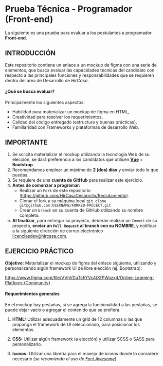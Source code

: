 # Prueba Técnica - Programador (Front-end)
La siguiente es una prueba para evaluar a los postulantes a programador **Front-end**.

## INTRODUCCIÓN
Este repositorio contiene un enlace a un mockup de figma con una serie de elementos, que busca evaluar las capacidades técnicas del candidato con respecto a las principales funciones y responsabilidades que se requieren dentro del área de Desarrollo de _HirCasa_.

#### ¿Qué se busca evaluar?
Principalmente los siguientes aspectos:
  + Habilidad para materializar un mockup de figma en HTML,
  + Creatividad para resolver los requerimientos,
  + Calidad del código entregado (estructura y buenas prácticas),
  + Familiaridad con Frameworks y plataformas de desarrollo Web.

## IMPORTANTE
1. Se solicita materializar el mockup utilizando la tecnología Web de su elección, se dará preferencia a los candidatos que utilicen **[Vue](https://v3.vuejs.org/)** + **Bootstrap**.
2. Recomendamos emplear un máximo de **2 (dos) días** y enviar todo lo que puedas.
3. Se requiere de una **cuenta de GitHub** para realizar este ejercicio.
4. **Antes de comenzar a programar:**
    * Realizar un `Fork` de este repositorio (https://github.com/HirCasaDesarrollo/Reclutamiento).
    * Clonar el fork a su máquina local  `git clone git@github.com:USERNAME/FORKED-PROJECT.git`
    * Crear un `branch` en su cuenta de GitHub utilizando su nombre completo.
5. **Al finalizar**, para entregar su proyecto, deberán realizar un `Commit` de su proyecto, **enviar un `Pull Request` al branch con su NOMBRE**, y notificar a la siguiente dirección de correo electrónico  [licenciasdev@hircasa.com](mailto:licenciasdev@hircasa.com).

## EJERCICIO PRÁCTICO
**Objetivo:** Materializar el mockup de figma del enlace siguiente, utilizando y personalizando algún framework UI de libre elección (ej. Bootstrap):

https://www.figma.com/file/VVhVDuTchYVc4tXfPWozx4/Online-Learning-Platform-(Community)

#### Requerimientos generales

En el mockup hay pestañas, si se agrega la funcionalidad a las pestañas, se puede dejar vacío o agregar el contenido que se prefiera.

1. **HTML:** Utilizar adecuadamente un grid de 12 columnas o las que proponga el framework de UI seleccionado, para posicionar los elementos. 

2. **CSS:** Utilizar algún framework (a elección) y utilizar SCSS o SASS para personalizarlo.

3. **Iconos:** Utilizar una librería para el manejo de iconos donde lo considere necesario (_se recomienda el uso de [Font Awesome](http://fontawesome.io/)_)
